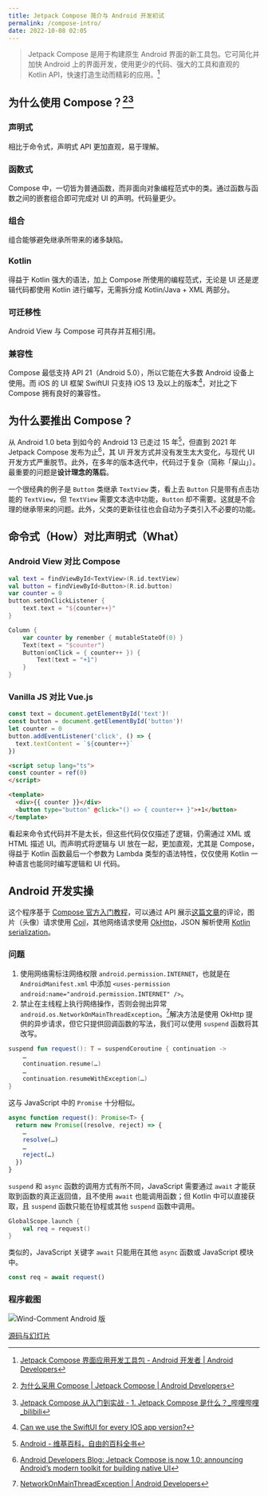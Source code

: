 ```yaml
---
title: Jetpack Compose 简介与 Android 开发初试
permalink: /compose-intro/
date: 2022-10-08 02:05
---
```

> Jetpack Compose 是用于构建原生 Android 界面的新工具包。它可简化并加快 Android 上的界面开发，使用更少的代码、强大的工具和直观的 Kotlin API，快速打造生动而精彩的应用。[^1]

<!--more-->

## 为什么使用 Compose？[^2][^3]

### 声明式

相比于命令式，声明式 API 更加直观，易于理解。

### 函数式

Compose 中，一切皆为普通函数，而非面向对象编程范式中的类。通过函数与函数之间的嵌套组合即可完成对 UI 的声明。代码量更少。

### 组合

组合能够避免继承所带来的诸多缺陷。

### Kotlin

得益于 Kotlin 强大的语法，加上 Compose 所使用的编程范式，无论是 UI 还是逻辑代码都使用 Kotlin 进行编写，无需拆分成 Kotlin/Java + XML 两部分。

### 可迁移性

Android View 与 Compose 可共存并互相引用。

### 兼容性

Compose 最低支持 API 21（Android 5.0），所以它能在大多数 Android 设备上使用。而 iOS 的 UI 框架 SwiftUI 只支持 iOS 13 及以上的版本[^4]，对比之下 Compose 拥有良好的兼容性。

## 为什么要推出 Compose？

从 Android 1.0 beta 到如今的 Android 13 已走过 15 年[^5]，但直到 2021 年 Jetpack Compose 发布为止[^6]，其 UI 开发方式并没有发生太大变化，与现代 UI 开发方式严重脱节。此外，在多年的版本迭代中，代码过于复杂（简称「屎山」）。最重要的问题是**设计理念的落后**。

一个很经典的例子是 `Button` 类继承 `TextView` 类，看上去 `Button` 只是带有点击功能的 `TextView`，但 `TextView` 需要文本选中功能，`Button` 却不需要。这就是不合理的继承带来的问题。此外，父类的更新往往也会自动为子类引入不必要的功能。

## 命令式（How）对比声明式（What）

### Android View 对比 Compose

```kotlin
val text = findViewById<TextView>(R.id.textView)
val button = findViewById<Button>(R.id.button)
var counter = 0
button.setOnClickListener {
    text.text = "${counter++}"
}
```

```kotlin
Column {
    var counter by remember { mutableStateOf(0) }
    Text(text = "$counter")
    Button(onClick = { counter++ }) {
        Text(text = "+1")
    }
}
```

### Vanilla JS 对比 Vue.js

```typescript
const text = document.getElementById('text')!
const button = document.getElementById('button')!
let counter = 0
button.addEventListener('click', () => {
  text.textContent = `${counter++}`
})
```

```html
<script setup lang="ts">
const counter = ref(0)
</script>

<template>
  <div>{{ counter }}</div>
  <button type="button" @click="() => { counter++ }">+1</button>
</template>
```

看起来命令式代码并不是太长，但这些代码仅仅描述了逻辑，仍需通过 XML 或 HTML 描述 UI。而声明式将逻辑与 UI 放在一起，更加直观，尤其是 Compose，得益于 Kotlin 函数最后一个参数为 Lambda 类型的语法特性，仅仅使用 Kotlin 一种语言也能同时编写逻辑和 UI 代码。

## Android 开发实操

这个程序基于 [Compose 官方入门教程](https://developer.android.com/jetpack/compose/tutorial)，可以通过 API 展示[这篇文章](https://moecm.com/dynamic-memory-and-linear-structures-in-c-intro/)的评论，图片（头像）请求使用 [Coil](https://coil-kt.github.io/coil/)，其他网络请求使用 [OkHttp](https://square.github.io/okhttp/)，JSON 解析使用 [Kotlin serialization](https://github.com/Kotlin/kotlinx.serialization)。

### 问题

1. 使用网络需标注网络权限 `android.permission.INTERNET`，也就是在 `AndroidManifest.xml` 中添加 `<uses-permission android:name="android.permission.INTERNET" />`。
2. 禁止在主线程上执行网络操作，否则会抛出异常 `android.os.NetworkOnMainThreadException`。[^7]解决方法是使用 OkHttp 提供的异步请求，但它只提供回调函数的写法，我们可以使用 `suspend` 函数将其改写。

```kotlin
suspend fun request(): T = suspendCoroutine { continuation ->
    …
    continuation.resume(…)
    …
    continuation.resumeWithException(…)
}
```

这与 JavaScript 中的 `Promise` 十分相似。

```typescript
async function request(): Promise<T> {
  return new Promise((resolve, reject) => {
    …
    resolve(…)
    …
    reject(…)
  })
}
```

`suspend` 和 `async` 函数的调用方式有所不同，JavaScript 需要通过 `await` 才能获取到函数的真正返回值，且不使用 `await` 也能调用函数；但 Kotlin 中可以直接获取，且 `suspend` 函数只能在协程或其他 `suspend` 函数中调用。

```kotlin
GlobalScope.launch {
    val req = request()
}
```

类似的，JavaScript 关键字 `await` 只能用在其他 `async` 函数或 JavaScript 模块中。

```typescript
const req = await request()
```

### 程序截图

![Wind-Comment Android 版](../images/compose-intro/wind-comment-android-screenshot.webp)

[源码与幻灯片](../files/wind-comment-compose.zip)

[^1]: [Jetpack Compose 界面应用开发工具包 - Android 开发者  |  Android Developers](https://developer.android.com/jetpack/compose)
[^2]: [为什么采用 Compose  |  Jetpack Compose  |  Android Developers](https://developer.android.com/jetpack/compose/why-adopt)
[^3]: [Jetpack Compose 从入门到实战 - 1. Jetpack Compose 是什么？_哔哩哔哩_bilibili](https://www.bilibili.com/video/BV1Nd4y1S7HR/)
[^4]: [Can we use the SwiftUI for every IOS app version?](https://developer.apple.com/forums/thread/682366)
[^5]: [Android - 维基百科，自由的百科全书](https://zh.wikipedia.org/zh-cn/Android)
[^6]: [Android Developers Blog: Jetpack Compose is now 1.0: announcing Android’s modern toolkit for building native UI](https://android-developers.googleblog.com/2021/07/jetpack-compose-announcement.html)
[^7]: [NetworkOnMainThreadException  |  Android Developers](https://developer.android.com/reference/kotlin/android/os/NetworkOnMainThreadException)
